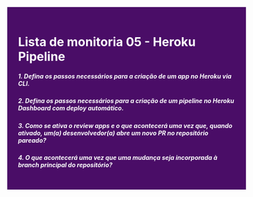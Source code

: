 <div style="width: 100%; background-color: #4A0D67; padding: 5%; color: #FFF; margin: 0;" >

<h1 style="color: #FFF">Lista de monitoria 05 - Heroku Pipeline</h1>

<h5 style="color: #FFF">1. Defina os passos necessários para a criação de um app no Heroku via CLI.</h5>

<h5 style="color: #FFF">2. Defina os passos necessários para a criação de um pipeline no Heroku Dashboard com deploy automático.</h5>

<h5 style="color: #FFF">3. Como se ativa o review apps e o que acontecerá uma vez que, quando ativado, um(a) desenvolvedor(a) abre um novo PR no repositório pareado?</h5>

<h5 style="color: #FFF">4. O que acontecerá uma vez que uma mudança seja incorporada à branch principal do repositório?</h5>

</div>
